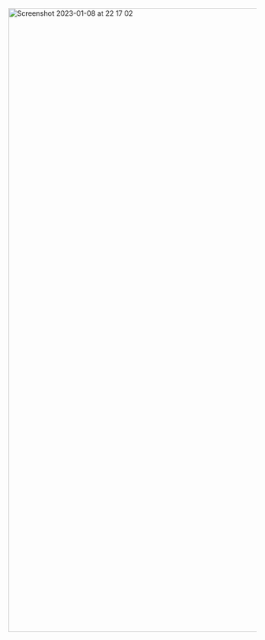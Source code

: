 <img width="1265" alt="Screenshot 2023-01-08 at 22 17 02" src="https://user-images.githubusercontent.com/91216581/211219540-62fb4fbe-ae8b-4237-bf13-1ee85c80eda2.png">
